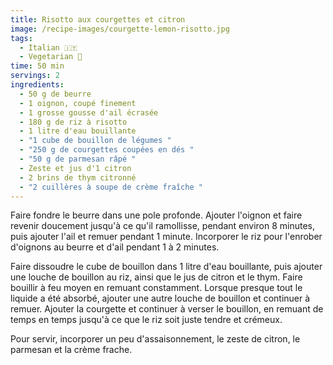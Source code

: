 ```yaml
---
title: Risotto aux courgettes et citron
image: /recipe-images/courgette-lemon-risotto.jpg
tags:
  - Italian 🇮🇹
  - Vegetarian 🌿
time: 50 min
servings: 2
ingredients:
  - 50 g de beurre
  - 1 oignon, coupé finement
  - 1 grosse gousse d'ail écrasée
  - 180 g de riz à risotto
  - 1 litre d'eau bouillante
  - "1 cube de bouillon de légumes "
  - "250 g de courgettes coupées en dés "
  - "50 g de parmesan râpé "
  - Zeste et jus d'1 citron
  - 2 brins de thym citronné
  - "2 cuillères à soupe de crème fraîche "
---
```

Faire fondre le beurre dans une pole profonde. Ajouter l'oignon et faire revenir doucement jusqu'à ce qu'il ramollisse, pendant environ 8 minutes, puis ajouter l'ail et remuer pendant 1 minute. Incorporer le riz pour l'enrober d'oignons au beurre et d'ail pendant 1 à 2 minutes.

Faire dissoudre le cube de bouillon dans 1 litre d'eau bouillante, puis ajouter une louche de bouillon au riz, ainsi que le jus de citron et le thym. Faire bouillir à feu moyen en remuant constamment. Lorsque presque tout le liquide a été absorbé, ajouter une autre louche de bouillon et continuer à remuer. Ajouter la courgette et continuer à verser le bouillon, en remuant de temps en temps jusqu'à ce que le riz soit juste tendre et crémeux.

Pour servir, incorporer un peu d'assaisonnement, le zeste de citron, le parmesan et la crème frache.